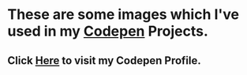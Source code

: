 # These are some images which I've used in my [Codepen](https://codepen.io) Projects.

## Click [Here](https://codepen.io/abhishk) to visit my Codepen Profile.
